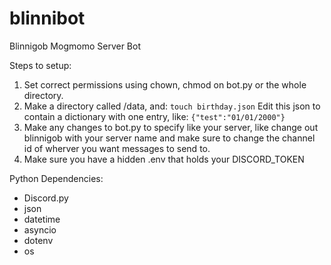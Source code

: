 # blinnibot
Blinnigob Mogmomo Server Bot

Steps to setup:
1. Set correct permissions using chown, chmod on bot.py or the whole directory.
2. Make a directory called /data, and:
  ```touch birthday.json```
Edit this json to contain a dictionary with one entry, like:
  ```{"test":"01/01/2000"}```
3. Make any changes to bot.py to specify like your server, like change out blinnigob with your server name
and make sure to change the channel id of wherver you want messages to send to.
4. Make sure you have a hidden .env that holds your DISCORD_TOKEN

Python Dependencies:
- Discord.py
- json
- datetime
- asyncio
- dotenv
- os
